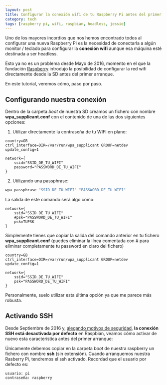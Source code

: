 ```yaml
---
layout: post
title: Configurar la conexión wifi de tu Raspberry Pi antes del primer arranque
category: tech
tags: [raspberry pi, wifi, raspbian, headless, jessie]
---
```


Uno de los mayores incordios que nos hemos encontrado todos al configurar una nueva Raspberry Pi es la necesidad de conectarla a algún monitor / teclado para configurar la __conexión wifi__ aunque esa máquina esté destinada a ser headless. 

Esto ya no es un problema desde Mayo de 2016, momento en el que la fundación [Raspberry](https://www.raspberrypi.org/) introdujo la posibilidad de configurar la red wifi directamente desde la SD antes del primer arranque.

<!-- more -->
En este tutorial, veremos cómo, paso por paso.

## Configurando nuestra conexión 

Dentro de la carpeta _boot_ de nuestra SD creamos un fichero con nombre __wpa_supplicant.conf__ con el contenido de una de las dos siguientes opciones:

1. Utilizar directamente la contraseña de tu WIFI en plano:

```text
country=GB
ctrl_interface=DIR=/var/run/wpa_supplicant GROUP=netdev
update_config=1

network={
    ssid="SSID_DE_TU_WIFI"
    password="PASSWORD_DE_TU_WIFI"
}
```

2. Utilizando una passphrase:

```bash
wpa_passphrase "SSID_DE_TU_WIFI" "PASSWORD_DE_TU_WIFI"
```

La salida de este comando será algo como:

```text
network={
    ssid="SSID_DE_TU_WIFI"
    #psk="PASSWORD_DE_TU_WIFI"
    psk=TUPSK
}
```

Simplemente tienes que copiar la salida del comando anterior en tu fichero __wpa_supplicant.conf__ (puedes eliminar la línea comentada con # para eliminar completamente tu password en claro del fichero)

```text
country=GB
ctrl_interface=DIR=/var/run/wpa_supplicant GROUP=netdev
update_config=1

network={
    ssid="SSID_DE_TU_WIFI"
    psk="PASSWORD_DE_TU_WIFI"
}
```

Personalmente, suelo utilizar esta última opción ya que me parece más robusta.

## Activando SSH

Desde Septiembre de 2016 y, [alegando motivos de seguridad](https://www.raspberrypi.org/documentation/remote-access/ssh/), __la conexión SSH está desactivada por defecto__ en Raspbian, veamos cómo activar de nuevo esta característica antes del primer arranque:

Únicamente debemos copiar en la carpeta _boot_ de nuestra raspberry un fichero con nombre __ssh__ (sin extensión). Cuando arranquemos nuestra Rasberry Pi, tendremos el ssh activado. Recordad que el usuario por defecto es:

```text
usuario: pi
contraseña: raspberry
```














